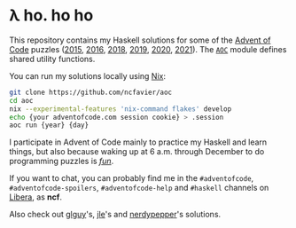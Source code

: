 # λ ho. ho ho

This repository contains my Haskell solutions for some of the [Advent of Code](https://adventofcode.com/) puzzles ([2015](https://github.com/ncfavier/aoc/tree/main/src/2015), [2016](https://github.com/ncfavier/aoc/tree/main/src/2016), [2018](https://github.com/ncfavier/aoc/tree/main/src/2018), [2019](https://github.com/ncfavier/aoc/tree/main/src/2019), [2020](https://github.com/ncfavier/aoc/tree/main/src/2020), [2021](https://github.com/ncfavier/aoc/tree/main/src/2021)). The [`AOC`](https://github.com/ncfavier/aoc/blob/main/src/AOC.hs) module defines shared utility functions.

You can run my solutions locally using [Nix](https://nixos.org):

```sh
git clone https://github.com/ncfavier/aoc
cd aoc
nix --experimental-features 'nix-command flakes' develop
echo {your adventofcode.com session cookie} > .session
aoc run {year} {day}
```

I participate in Advent of Code mainly to practice my Haskell and learn things, but also because waking up at 6 a.m. through December to do programming puzzles is [*fun*](http://dwarffortresswiki.org/index.php/DF2014:Losing).

If you want to chat, you can probably find me in the `#adventofcode`, `#adventofcode-spoilers`, `#adventofcode-help` and `#haskell` channels on [Libera](https://libera.chat/), as **ncf**.

Also check out [glguy](https://github.com/glguy?tab=repositories&q=advent&type=source)'s, [jle](https://github.com/mstksg?tab=repositories&q=advent&type=source)'s and [nerdypepper](https://git.peppe.rs/fun/aoc/tree/)'s solutions.
